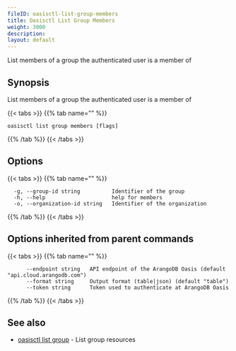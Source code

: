 ```yaml
---
fileID: oasisctl-list-group-members
title: Oasisctl List Group Members
weight: 3000
description: 
layout: default
---
```

List members of a group the authenticated user is a member of

## Synopsis

List members of a group the authenticated user is a member of

{{< tabs >}}
{{% tab name="" %}}
```
oasisctl list group members [flags]
```
{{% /tab %}}
{{< /tabs >}}

## Options

{{< tabs >}}
{{% tab name="" %}}
```
  -g, --group-id string          Identifier of the group
  -h, --help                     help for members
  -o, --organization-id string   Identifier of the organization
```
{{% /tab %}}
{{< /tabs >}}

## Options inherited from parent commands

{{< tabs >}}
{{% tab name="" %}}
```
      --endpoint string   API endpoint of the ArangoDB Oasis (default "api.cloud.arangodb.com")
      --format string     Output format (table|json) (default "table")
      --token string      Token used to authenticate at ArangoDB Oasis
```
{{% /tab %}}
{{< /tabs >}}

## See also

* [oasisctl list group](oasisctl-list-group)	 - List group resources

